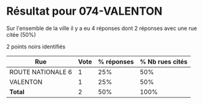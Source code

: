 # Résultat pour 074-VALENTON

Sur l'ensemble de la ville il y a eu 4 réponses dont 2 réponses avec une rue citée (50%)

2 points noirs identifiés

| Rue | Vote | % réponses | % Nb rues cités|
|-----|------|------------|----------------|
| ROUTE NATIONALE 6 | 1 | 25% | 50%|
| VALENTON | 1 | 25% | 50%|
| **Total** | 2 | 50% | 100%|
